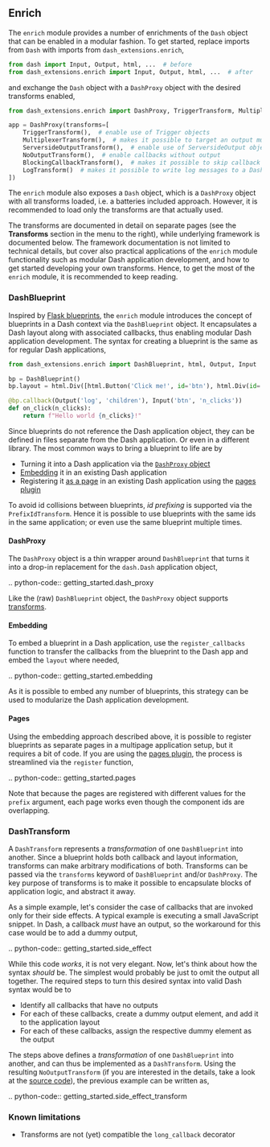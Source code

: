 ## Enrich

The `enrich` module provides a number of enrichments of the `Dash` object that can be enabled in a modular fashion. To get started, replace imports from `Dash` with imports from `dash_extensions.enrich`,

```python
from dash import Input, Output, html, ...  # before
from dash_extensions.enrich import Input, Output, html, ...  # after
```

and exchange the `Dash` object with a `DashProxy` object with the desired transforms enabled,

```python
from dash_extensions.enrich import DashProxy, TriggerTransform, MultiplexerTransform, ServersideOutputTransform, NoOutputTransform, BlockingCallbackTransform, LogTransform

app = DashProxy(transforms=[
    TriggerTransform(),  # enable use of Trigger objects
    MultiplexerTransform(),  # makes it possible to target an output multiple times in callbacks
    ServersideOutputTransform(),  # enable use of ServersideOutput objects
    NoOutputTransform(),  # enable callbacks without output
    BlockingCallbackTransform(),  # makes it possible to skip callback invocations while a callback is running 
    LogTransform()  # makes it possible to write log messages to a Dash component
])
```

The `enrich` module also exposes a `Dash` object, which is a `DashProxy` object with all transforms loaded, i.e. a batteries included approach. However, it is recommended to load only the transforms are that actually used.

The transforms are documented in detail on separate pages (see the **Transforms** section in the menu to the right), while underlying framework is documented below. The framework documentation is not limited to technical details, but cover also practical applications of the `enrich` module functionality such as modular Dash application development, and how to get started developing your own transforms. Hence, to get the most of the `enrich` module, it is recommended to keep reading.

### DashBlueprint

Inspired by [Flask blueprints](https://flask.palletsprojects.com/en/2.1.x/blueprints/), the `enrich` module introduces the concept of blueprints in a Dash context via the `DashBlueprint` object. It 
encapsulates a Dash layout along with associated callbacks, thus enabling modular Dash application development. The syntax for creating a blueprint is the same as for regular Dash applications,

```python
from dash_extensions.enrich import DashBlueprint, html, Output, Input

bp = DashBlueprint()
bp.layout = html.Div([html.Button('Click me!', id='btn'), html.Div(id='log')])

@bp.callback(Output('log', 'children'), Input('btn', 'n_clicks'))
def on_click(n_clicks):
    return f"Hello world {n_clicks}!"
```

Since blueprints do not reference the Dash application object, they can be defined in files separate from the Dash application. Or even in a different library. The most common ways to bring a blueprint to life are by

* Turning it into a Dash application via the [`DashProxy` object](#a-dashproxy)
* [Embedding](#a-embedding) it in an existing Dash application
* Registering it [as a page](#a-pages) in an existing Dash application using the [pages plugin](https://github.com/plotly/dash-labs)

To avoid id collisions between blueprints, _id prefixing_ is supported via the `PrefixIdTransform`. Hence it is possible to use blueprints with the same ids in the same application; or even use the same blueprint multiple times.

#### DashProxy

The `DashProxy` object is a thin wrapper around `DashBlueprint` that turns it into a drop-in replacement for the `dash.Dash` application object,

.. python-code:: getting_started.dash_proxy

Like the (raw) `DashBlueprint` object, the `DashProxy` object supports [transforms](#a-dashtransform).

#### Embedding

To embed a blueprint in a Dash application, use the `register_callbacks` function to transfer the callbacks from the blueprint to the Dash app and embed the `layout` where needed,

.. python-code:: getting_started.embedding

As it is possible to embed any number of blueprints, this strategy can be used to modularize the Dash application development.

#### Pages

Using the embedding approach described above, it is possible to register blueprints as separate pages in a multipage application setup, but it requires a bit of code. If you are using the [pages plugin](https://github.com/plotly/dash-labs), the process is streamlined via the `register` function,

.. python-code:: getting_started.pages

Note that because the pages are registered with different values for the `prefix` argument, each page works even though the component ids are overlapping.

### DashTransform

A `DashTransform` represents a _transformation_ of one `DashBlueprint` into another. Since a blueprint holds both callback and layout information, transforms can make arbitrary modifications of both. Transforms can be passed via the `transforms` keyword of `DashBlueprint` and/or `DashProxy`. The key purpose of transforms is to make it possible to encapsulate blocks of application logic, and abstract it away. 

As a simple example, let's consider the case of callbacks that are invoked only for their side effects. A typical example is executing a small JavaScript snippet. In Dash, a callback _must_ have an output, so the workaround for this case would be to add a dummy output,

.. python-code:: getting_started.side_effect

While this code _works_, it is not very elegant. Now, let's think about how the syntax _should_ be. 
The simplest would probably be just to omit the output all together. The required steps to turn this desired syntax into valid Dash syntax would be to

* Identify all callbacks that have no outputs
* For each of these callbacks, create a dummy output element, and add it to the application layout
* For each of these callbacks, assign the respective dummy element as the output

The steps above defines a _transformation_ of one `DashBlueprint` into another, and can thus be implemented as a `DashTransform`. Using the resulting `NoOutputTransform` (if you are interested in the details, take a look at the [source code](https://github.com/thedirtyfew/dash-extensions/blob/master/dash_extensions/enrich.py)), the previous example can be written as,

.. python-code:: getting_started.side_effect_transform

### Known limitations

* Transforms are not (yet) compatible the `long_callback` decorator

